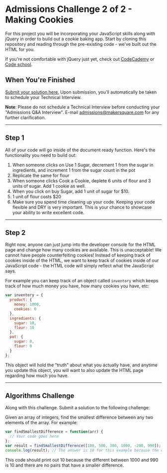 # Admissions Challenge 2 of 2 - Making Cookies

For this project you will be incorporating your JavaScript skills along with jQuery in order to build out a cookie baking app. Start by cloning this repository and reading through the pre-existing code - we've built out the HTML for you.

If you're not comfortable with jQuery just yet, check out [CodeCademy](http://www.codecademy.com/tracks/jquery) or [Code school](https://www.codeschool.com/courses/try-jquery).

## When You're Finished

[Submit your solution here.](https://makersquare.typeform.com/to/NWK8PH) Upon submission, you'll automatically be taken to schedule your Technical Interview.

**Note**: Please do not schedule a Technical Interview before conducting your "Admissions Q&A Interview". E-mail admissions@makersquare.com for any further clarification.

---

## Step 1

All of your code will go inside of the document ready function. Here's the functionality you need to build out:

1. When someone clicks on Use 1 Sugar, decrement 1 from the sugar in ingredients, and increment 1 from the sugar count in the pot
2. Replicate the same for flour
3. When someone clicks Cook a Cookie, deplete 6 units of flour and 3 units of sugar. Add 1 cookie as well.
4. When you click on buy Sugar, add 1 unit of sugar for $10.
5. 1 unit of flour costs $20
6. Make sure you spend time cleaning up your code. Keeping your code flexible and DRY is very important. This is your chance to showcase your ability to write excellent code.

---

## Step 2

Right now, anyone can just jump into the developer console for the HTML page and change how many cookies are available. This is unacceptable! We cannot have people counterfeiting cookies! Instead of keeping track of cookies inside of the HTML, we want to keep track of cookies inside of our JavaScript code - the HTML code will simply reflect what the JavaScript says.

For example you can keep track of an object called `inventory` which keeps track of how much money you have, how many cookies you have, etc:

```javascript
var inventory = {
  product: {
    money: 1000,
    cookies: 0
  },
  ingredients: {
    sugar: 10,
    flour: 10
  },
  pot: {
    sugar: 0,
    flour: 0
  }
};
```

This object will hold the "truth" about what you actually have, and anytime you update this object, you will want to also update the HTML page regarding how much you have.

---

## Algorithms Challenge

Along with this challenge. Submit a solution to the following challenge:

Given an array of integers, find the smallest difference between any two elements of the array. For example:

```javascript
var findSmallestDifference = function(arr) {
  // Your code goes here
};
var result = findSmallestDifference([100, 500, 300, 1000, -200, 990]);
console.log(result); // The answer is 10 for this example because the difference between 1000 and 990 is 10
```

This code should print out 10 because the different between 1000 and 990 is 10 and there are no pairs that have a smaller difference.
